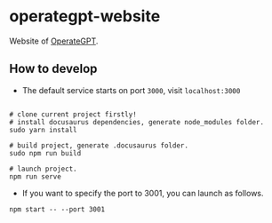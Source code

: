 # operategpt-website

Website of [OperateGPT](http://operategpt.cn).

## How to develop
- The default service starts on port `3000`, visit `localhost:3000`
```commandline

# clone current project firstly!
# install docusaurus dependencies, generate node_modules folder.
sudo yarn install

# build project, generate .docusaurus folder.
sudo npm run build 

# launch project.
npm run serve
```


- If you want to specify the port to 3001, you can launch as follows.
```commandline
npm start -- --port 3001
```
